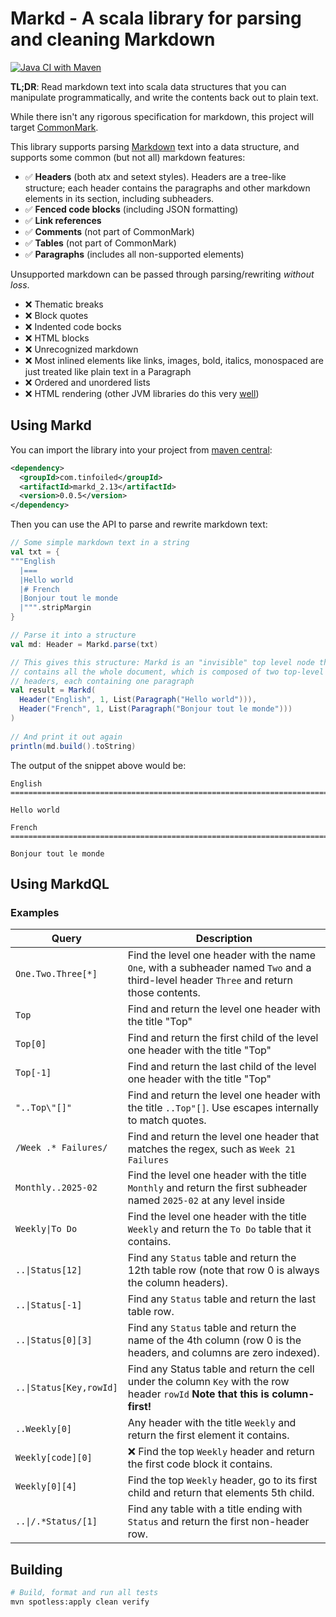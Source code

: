 Markd - A scala library for parsing and cleaning Markdown
==============================================================================

[![Java CI with Maven](https://github.com/RyanSkraba/markd/actions/workflows/maven.yml/badge.svg)](https://github.com/RyanSkraba/markd/actions/workflows/maven.yml)

**TL;DR**: Read markdown text into scala data structures that you can manipulate programmatically, and write the contents back out to plain text.

While there isn't any rigorous specification for markdown, this project will target [CommonMark](https://commonmark.org).

This library supports parsing [Markdown](https://en.wikipedia.org/wiki/Markdown) text into a data structure, and supports some common (but not all) markdown features:

* ✅ **Headers** (both atx and setext styles). Headers are a tree-like structure; each header contains the paragraphs and other markdown elements in its section, including subheaders.
* ✅ **Fenced code blocks** (including JSON formatting)
* ✅ **Link references**
* ✅ **Comments** (not part of CommonMark)
* ✅ **Tables** (not part of CommonMark)
* ✅ **Paragraphs** (includes all non-supported elements)

Unsupported markdown can be passed through parsing/rewriting _without loss_.

* ❌ Thematic breaks
* ❌ Block quotes
* ❌ Indented code bocks
* ❌ HTML blocks
* ❌ Unrecognized markdown
* ❌ Most inlined elements like links, images, bold, italics, monospaced are just treated like plain text in a Paragraph
* ❌ Ordered and unordered lists
* ❌ HTML rendering (other JVM libraries do this very [well](https://github.com/commonmark/commonmark-java))

<!--
Internal notes:

https://spec.commonmark.org/current/#thematic-breaks

TODO:
- Add Break parsing
- Add indented code block parsing  
- FormatCfg 
  - minify
  - atx or setext
  - fenced break style

```bash
  __query_examples=$(byexample_go_markd query --query $'..Using MarkdQL.Examples|Query' readme.md)
  awk -v newblock="${__query_examples//\\|/\\\\|}" '
            BEGIN { replacing=0 }
            /{{{/{ print; print newblock; print "}}}"; replacing=1; next }
            /}}}/ && replacing { replacing=0; next }
            !replacing { print }
          ' "$(find . -name MarkdQL.scala)" >/tmp/MarkdQL.scala &&
    mv /tmp/MarkdQL.scala "$(find . -name MarkdQL.scala)"
```

-->

Using Markd
------------------------------------------------------------------------------

You can import the library into your project from [maven central](https://central.sonatype.com/artifact/com.tinfoiled/markd_2.13):

```xml
<dependency>
  <groupId>com.tinfoiled</groupId>
  <artifactId>markd_2.13</artifactId>
  <version>0.0.5</version>
</dependency>
```

Then you can use the API to parse and rewrite markdown text:

```scala
// Some simple markdown text in a string
val txt = {
"""English
  |===
  |Hello world
  |# French
  |Bonjour tout le monde
  |""".stripMargin
}

// Parse it into a structure
val md: Header = Markd.parse(txt)

// This gives this structure: Markd is an "invisible" top level node that
// contains all the whole document, which is composed of two top-level 
// headers, each containing one paragraph
val result = Markd(
  Header("English", 1, List(Paragraph("Hello world"))),
  Header("French", 1, List(Paragraph("Bonjour tout le monde")))
)
  
// And print it out again  
println(md.build().toString)
```

The output of the snippet above would be:

```m̀arkdown
English
==============================================================================

Hello world

French
==============================================================================

Bonjour tout le monde
```

Using MarkdQL
------------------------------------------------------------------------------

### Examples

| Query                   | Description                                                                                                                             |
|-------------------------|-----------------------------------------------------------------------------------------------------------------------------------------|
| `One.Two.Three[*]`      | Find the level one header with the name `One`, with a subheader named `Two` and a third-level header `Three` and return those contents. |
| `Top`                   | Find and return the level one header with the title "Top"                                                                               |
| `Top[0]`                | Find and return the first child of the level one header with the title "Top"                                                            |
| `Top[-1]`               | Find and return the last child of the level one header with the title "Top"                                                             |
| `"..Top\"[]"`           | Find and return the level one header with the title `..Top"[]`. Use escapes internally to match quotes.                                 |
| `/Week .* Failures/`    | Find and return the level one header that matches the regex, such as `Week 21 Failures`                                                 |
| `Monthly..2025-02`      | Find the level one header with the title `Monthly` and return the first subheader named `2025-02` at any level inside                   |
| `Weekly\|To Do`         | Find the level one header with the title `Weekly` and return the `To Do` table that it contains.                                        |
| `..\|Status[12]`        | Find any `Status` table and return the 12th table row (note that row 0 is always the column headers).                                   |
| `..\|Status[-1]`        | Find any `Status` table and return the last table row.                                                                                  |
| `..\|Status[0][3]`      | Find any `Status` table and return the name of the 4th column (row 0 is the headers, and columns are zero indexed).                     |
| `..\|Status[Key,rowId]` | Find any Status table and return the cell under the column `Key` with the row header `rowId`  **Note that this is column-first!**       |
| `..Weekly[0]`           | Any header with the title `Weekly` and return the first element it contains.                                                            |
| `Weekly[code][0]`       | ❌ Find the top `Weekly` header and return the first code block it contains.                                                             |
| `Weekly[0][4]`          | Find the top `Weekly` header, go to its first child and return that elements 5th child.                                                 |
| `..\|/.*Status/[1]`     | Find any table with a title ending with `Status` and return the first non-header row.                                                   |

Building
------------------------------------------------------------------------------

```sh
# Build, format and run all tests
mvn spotless:apply clean verify
```
